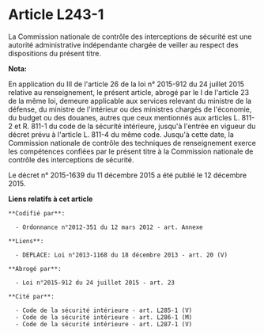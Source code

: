 # Article L243-1

La Commission nationale de contrôle des interceptions de sécurité est une autorité administrative indépendante chargée de
veiller au respect des dispositions du présent titre.

**Nota:**

En application du III de l'article 26 de la loi n° 2015-912 du 24 juillet 2015 relative au renseignement, le présent article,
abrogé par le I de l'article 23 de la même loi, demeure applicable aux services relevant du ministre de la défense, du
ministre de l'intérieur ou des ministres chargés de l'économie, du budget ou des douanes, autres que ceux mentionnés aux
articles L. 811-2 et R. 811-1 du code de la sécurité intérieure, jusqu'à l'entrée en vigueur du décret prévu à l'article L.
811-4 du même code. Jusqu'à cette date, la Commission nationale de contrôle des techniques de renseignement exerce les
compétences confiées par le présent titre à la Commission nationale de contrôle des interceptions de sécurité. 

Le décret n° 2015-1639 du 11 décembre 2015 a été publié le 12 décembre 2015.

**Liens relatifs à cet article**

	**Codifié par**:

	  - Ordonnance n°2012-351 du 12 mars 2012 - art. Annexe

	**Liens**:

	  - DEPLACE: Loi n°2013-1168 du 18 décembre 2013 - art. 20 (V)

	**Abrogé par**:

	  - Loi n°2015-912 du 24 juillet 2015 - art. 23

	**Cité par**:

	  - Code de la sécurité intérieure - art. L285-1 (V)
	  - Code de la sécurité intérieure - art. L286-1 (M)
	  - Code de la sécurité intérieure - art. L287-1 (V)
